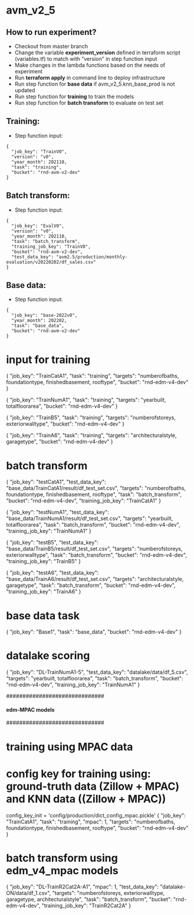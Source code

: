 # avm_v2_5

## How to run experiment?

* Checkout from master branch
* Change the variable **experiment_version** defined in terraform script (variables.tf) to match with "version" in step function input
* Make changes in the lambda functions based on the needs of experiment
* Run **terraform apply** in command line to deploy infrastructure
* Run step function for **base data** if avm_v2_5.knn_base_prod is not updated
* Run step function for **training** to train the models
* Run step function for **batch transform** to evaluate on test set

## Training:
* Step function input:
``` 
{
  "job_key": "TrainV0",
  "version": "v0",
  "year_month": 202110,
  "task": "training",
  "bucket": "rnd-avm-v2-dev"
}
```

## Batch transform:
* Step function input:
```
{
  "job_key": "EvalV0",
  "version": "v0",
  "year_month": 202110,
  "task": "batch_transform",
  "training_job_key": "TrainV0",
  "bucket": "rnd-avm-v2-dev",
  "test_data_key": "avm2.5/production/monthly-evaluation/v20220202/df_sales.csv"
}
```

## Base data:
* Step function input:
```
{
  "job_key": "base-2022v0",
  "year_month": 202202,
  "task": "base_data",
  "bucket": "rnd-avm-v2-dev"
}
```

# input for training
{
  "job_key": "TrainCatA1",
  "task": "training",
  "targets": "numberofbaths, foundationtype, finishedbasement, rooftype",
  "bucket": "rnd-edm-v4-dev"
}

{
  "job_key": "TrainNumA1",
  "task": "training",
  "targets": "yearbuilt, totalfloorarea",
  "bucket": "rnd-edm-v4-dev"
}

{
  "job_key": "TrainB5",
  "task": "training",
  "targets": "numberofstoreys, exteriorwalltype",
  "bucket": "rnd-edm-v4-dev"
}

{
  "job_key": "TrainA6",
  "task": "training",
  "targets": "architecturalstyle, garagetype",
  "bucket": "rnd-edm-v4-dev"
}

# batch transform
{
  "job_key": "testCatA1",
  "test_data_key": "base_data/TrainCatA1/result/df_test_set.csv",
  "targets": "numberofbaths, foundationtype, finishedbasement, rooftype",
  "task": "batch_transform",
  "bucket": "rnd-edm-v4-dev",
  "training_job_key": "TrainCatA1"
}

{
  "job_key": "testNumA1",
  "test_data_key": "base_data/TrainNumA1/result/df_test_set.csv",
  "targets": "yearbuilt, totalfloorarea",
  "task": "batch_transform",
  "bucket": "rnd-edm-v4-dev",
  "training_job_key": "TrainNumA1"
}

{
  "job_key": "testB5",
  "test_data_key": "base_data/TrainB5/result/df_test_set.csv",
  "targets": "numberofstoreys, exteriorwalltype",
  "task": "batch_transform",
  "bucket": "rnd-edm-v4-dev",
  "training_job_key": "TrainB5"
}

{
  "job_key": "testA6",
  "test_data_key": "base_data/TrainA6/result/df_test_set.csv",
  "targets": "architecturalstyle, garagetype",
  "task": "batch_transform",
  "bucket": "rnd-edm-v4-dev",
  "training_job_key": "TrainA6"
}

# base data task
{
  "job_key": "Base1",
  "task": "base_data",
  "bucket": "rnd-edm-v4-dev"
}

# datalake scoring
{
  "job_key": "DL-TrainNumA1-5",
  "test_data_key": "datalake/data/df_5.csv",
  "targets": "yearbuilt, totalfloorarea",
  "task": "batch_transform",
  "bucket": "rnd-edm-v4-dev",
  "training_job_key": "TrainNumA1"
}

##############################
#### edm-MPAC models #########
##############################


# training using MPAC data
# config key for training using: ground-truth data (Zillow + MPAC) and KNN data ((Zillow + MPAC))
config_key_init = 'config/production/dict_config_mpac.pickle'
{
  "job_key": "TrainCatA1",
  "task": "training",
  "mpac": 1,
  "targets": "numberofbaths, foundationtype, finishedbasement, rooftype",
  "bucket": "rnd-edm-v4-dev"
}

# batch transform using edm_v4_mpac models
{
  "job_key": "DL-TrainR2Cat2A-A1",
  "mpac": 1,
  "test_data_key": "datalake-ON/data/df_1.csv",
  "targets": "numberofstoreys, exteriorwalltype, garagetype, architecturalstyle",
  "task": "batch_transform",
  "bucket": "rnd-edm-v4-dev",
  "training_job_key": "TrainR2Cat2A"
}
